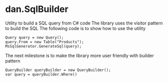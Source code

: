﻿# dan.SqlBuilder
Utility to build a SQL query from C# code
The library uses the visitor pattern to build the SQL
The following code is to show how to use the utility

    Query query = new Query();
    query.From = new Table("Products");
    MsSqlGenerator.GenerateSql(query);
    
The next milestone is to make the library more user friendly with builder pattern

    QueryBuilder queryBuilder = new QueryBuilder();
    var query = queryBuilder.Where()